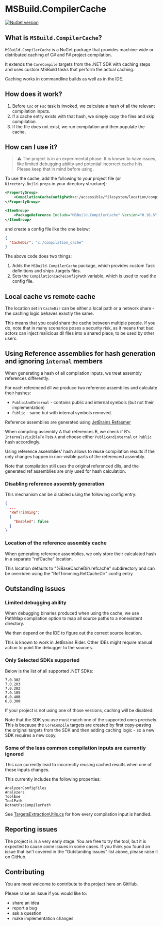 ﻿# MSBuild.CompilerCache

[![NuGet version](https://img.shields.io/nuget/v/MSBuild.CompilerCache.svg)](https://www.nuget.org/packages/MSBuild.CompilerCache/)

## What is `MSBuild.CompilerCache`?
`MSBuild.CompilerCache` is a NuGet package that provides machine-wide or distributed caching of C# and F# project compilation.

It extends the `CoreCompile` targets from the .NET SDK with caching steps and uses custom MSBuild tasks that perform the actual caching.

Caching works in commandline builds as well as in the IDE.

## How does it work?
1. Before `Csc` or `Fsc` task is invoked, we calculate a hash of all the relevant compilation inputs.
2. If a cache entry exists with that hash, we simply copy the files and skip compilation.
3. If the file does not exist, we run compilation and then populate the cache.

## How can I use it?
> :warning: The project is in an experimental phase. It is known to have issues, like limited debugging ability and potential incorrect cache hits. Please keep that in mind before using.

To use the cache, add the following to your project file (or `Directory.Build.props` in your directory structure):
```xml
<PropertyGroup>
    <CompilationCacheConfigPath>c:/accessible/filesystem/location/compilation_cache_config.json</CompilationCacheConfigPath>
</PropertyGroup>

<ItemGroup>
    <PackageReference Include="MSBuild.CompilerCache" Version="0.10.6" PrivateAssets="all" />
</ItemGroup>
```
and create a config file like the one below:

```json
{
  "CacheDir": "c:/compilation_cache"
}
```

The above code does two things:
1. Adds the `MSBuild.CompilerCache` package, which provides custom Task definitions and ships .targets files.
2. Sets the `CompilationCacheConfigPath` variable, which is used to read the config file.

## Local cache vs remote cache
The location set in `CacheDir` can be either a local path or a network share - the caching logic behaves exactly the same.

This means that you could share the cache between multiple people.
If you do, note that in many scenarios poses a security risk, as it means that bad actors can inject malicious dll files into a shared place, to be used by other users.

## Using Reference assemblies for hash generation and ignoring `internal` members
When generating a hash of all compilation inputs,
we treat assembly references differently.

For each referenced dll we produce two reference assemblies and calculate their hashes:
- `PublicAndInternal` - contains public and internal symbols (but not their implementation)
- `Public` - same but with internal symbols removed.

Reference assemblies are generated using [JetBrains Refasmer](https://github.com/JetBrains/Refasmer/)

When compiling assembly A that references B, we check if B's `InternalsVisibleTo` lists `A` and choose either `PublicAndInternal` or `Public` hash accordingly.

Using reference assemblies' hash allows to reuse compilation results if the only changes happen in non-visible parts of the referenced assembly.

Note that compilation still uses the original referenced dlls, and the generated ref assemblies are only used for hash calculation.

### Disabling reference assembly generation
This mechanism can be disabled using the following config entry:
```json
{
  ...
  "RefTrimming":
  {
    "Enabled": false
  }
}
```
### Location of the reference assembly cache
When generating reference assemblies, we only store their calculated hash in a separate "refCache" location.

This location defaults to "%BaseCacheDir/.refcache" subdirectory and can be overriden using the "RefTrimming.RefCacheDir" config entry

## Outstanding issues
### Limited debugging ability
When debugging binaries produced when using the cache,
we use PathMap compilation option to map all source paths to a nonexistent directory.

We then depend on the IDE to figure out the correct source location.

This is known to work in JetBrains Rider.
Other IDEs might require manual action to point the debugger to the sources.

### Only Selected SDKs supported
Below is the list of all supported .NET SDKs:
```
7.0.302
7.0.203
7.0.202
7.0.105
6.0.408
6.0.300
```

If your project is not using one of those versions, caching will be disabled.

Note that the SDK you use must match one of the supported ones precisely.
This is because the `CoreCompile` targets are created by first copy-pasting the original targets from the SDK and then adding caching logic - so a new SDK requires a new copy.

### Some of the less common compilation inputs are currently ignored
This can currently lead to incorrectly reusing cached results when one of those inputs changes.

This currently includes the following properties:
```
AnalyzerConfigFiles
Analyzers
ToolExe
ToolPath
DotnetFscCompilerPath
```

See [TargetsExtractionUtils.cs](https://github.com/safesparrow/MSBuild.CompilerCache/blob/main/MSBuild.CompilerCache/TargetsExtractionUtils.cs#L9) for how every compilation input is handled.

## Reporting issues
The project is in a very early stage. You are free to try the tool, but it is expected to cause _some_ issues in some cases.
If you think you found an issue that isn't covered in the "Outstanding issues" list above, please raise it on GitHub.

## Contributing
You are most welcome to contribute to the project here on GitHub.

Please raise an issue if you would like to:
- share an idea
- report a bug
- ask a question
- make implementation changes
